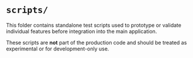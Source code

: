 # `scripts/`

This folder contains standalone test scripts used to prototype or validate individual features before integration
into the main application.

These scripts are **not** part of the production code and should be treated as experimental or for development-only use.

